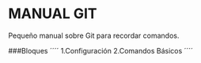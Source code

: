 MANUAL GIT
=========

Pequeño manual sobre Git para recordar comandos.

###Bloques
´´´´
1.Configuración
2.Comandos Básicos
´´´´
